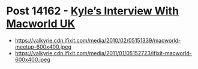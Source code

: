 # Post 14162 - [Kyle&#8217;s Interview With Macworld UK](https://www.ifixit.com/News/14162/kyles-interview-in-macworld-uk)

- https://valkyrie.cdn.ifixit.com/media/2010/02/05151339/macworld-meetup-600x400.jpeg
- https://valkyrie.cdn.ifixit.com/media/2011/01/05152723/ifixit-macworld-600x400.jpeg
